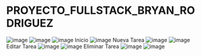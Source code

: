# PROYECTO_FULLSTACK_BRYAN_RODRIGUEZ
![image](https://github.com/birodriguez1995/BRYAN_RODRIGUEZ/assets/32909350/52dce98e-c024-458a-94c3-dfce69051b16)
![image](https://github.com/birodriguez1995/BRYAN_RODRIGUEZ/assets/32909350/c6a46aac-6fa8-422c-a715-48b226ff8e07)
![image](https://github.com/birodriguez1995/BRYAN_RODRIGUEZ/assets/32909350/ba29c86e-145d-4456-9b15-233cf5a5312c)
Inicio
![image](https://github.com/birodriguez1995/BRYAN_RODRIGUEZ/assets/32909350/92387315-a863-4a00-b750-ae86ef6a878c)
Nueva Tarea
![image](https://github.com/birodriguez1995/BRYAN_RODRIGUEZ/assets/32909350/ef5d4bf8-b622-435d-889e-9edcbef5012e)
![image](https://github.com/birodriguez1995/BRYAN_RODRIGUEZ/assets/32909350/75380f31-c086-4492-89dc-6bc3a6510073)
Editar Tarea
![image](https://github.com/birodriguez1995/BRYAN_RODRIGUEZ/assets/32909350/2a330539-7d04-4712-92ec-0917a7ec8edd)
![image](https://github.com/birodriguez1995/BRYAN_RODRIGUEZ/assets/32909350/ef4e71e1-f875-4a6b-bfa9-4f364a9a4549)
Eliminar Tarea
![image](https://github.com/birodriguez1995/BRYAN_RODRIGUEZ/assets/32909350/4f322911-5c56-4135-bcd4-979bb09a02c3)
![image](https://github.com/birodriguez1995/BRYAN_RODRIGUEZ/assets/32909350/c08beec8-52b1-4320-9d87-684fcd0fee06)



